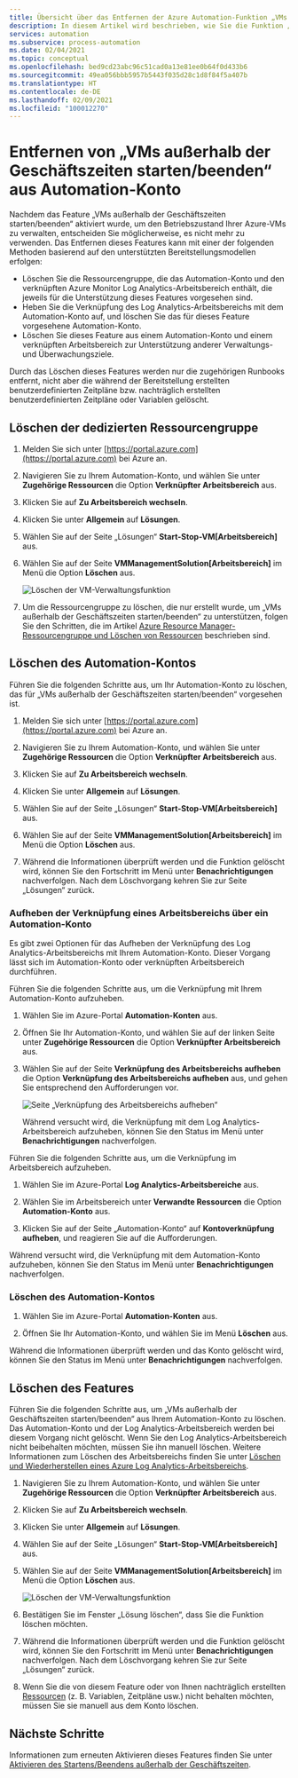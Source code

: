 ```yaml
---
title: Übersicht über das Entfernen der Azure Automation-Funktion „VMs außerhalb der Geschäftszeiten starten/beenden“
description: In diesem Artikel wird beschrieben, wie Sie die Funktion „VMs außerhalb der Geschäftszeiten starten/beenden“ entfernen und die Verknüpfung eines Automation-Kontos mit dem Log Analytics-Arbeitsbereich aufheben.
services: automation
ms.subservice: process-automation
ms.date: 02/04/2021
ms.topic: conceptual
ms.openlocfilehash: bed9cd23abc96c51cad0a13e81ee0b64f0d433b6
ms.sourcegitcommit: 49ea056bbb5957b5443f035d28c1d8f84f5a407b
ms.translationtype: HT
ms.contentlocale: de-DE
ms.lasthandoff: 02/09/2021
ms.locfileid: "100012270"
---
```

# <a name="remove-startstop-vms-during-off-hours-from-automation-account"></a>Entfernen von „VMs außerhalb der Geschäftszeiten starten/beenden“ aus Automation-Konto

Nachdem das Feature „VMs außerhalb der Geschäftszeiten starten/beenden“ aktiviert wurde, um den Betriebszustand Ihrer Azure-VMs zu verwalten, entscheiden Sie möglicherweise, es nicht mehr zu verwenden. Das Entfernen dieses Features kann mit einer der folgenden Methoden basierend auf den unterstützten Bereitstellungsmodellen erfolgen:

* Löschen Sie die Ressourcengruppe, die das Automation-Konto und den verknüpften Azure Monitor Log Analytics-Arbeitsbereich enthält, die jeweils für die Unterstützung dieses Features vorgesehen sind.
* Heben Sie die Verknüpfung des Log Analytics-Arbeitsbereichs mit dem Automation-Konto auf, und löschen Sie das für dieses Feature vorgesehene Automation-Konto.
* Löschen Sie dieses Feature aus einem Automation-Konto und einem verknüpften Arbeitsbereich zur Unterstützung anderer Verwaltungs- und Überwachungsziele.

Durch das Löschen dieses Features werden nur die zugehörigen Runbooks entfernt, nicht aber die während der Bereitstellung erstellten benutzerdefinierten Zeitpläne bzw. nachträglich erstellten benutzerdefinierten Zeitpläne oder Variablen gelöscht.

## <a name="delete-the-dedicated-resource-group"></a>Löschen der dedizierten Ressourcengruppe

1. Melden Sie sich unter [https://portal.azure.com](https://portal.azure.com) bei Azure an.

2. Navigieren Sie zu Ihrem Automation-Konto, und wählen Sie unter **Zugehörige Ressourcen** die Option **Verknüpfter Arbeitsbereich** aus.

3. Klicken Sie auf **Zu Arbeitsbereich wechseln**.

4. Klicken Sie unter **Allgemein** auf **Lösungen**.

5. Wählen Sie auf der Seite „Lösungen“ **Start-Stop-VM[Arbeitsbereich]** aus.

6. Wählen Sie auf der Seite **VMManagementSolution[Arbeitsbereich]** im Menü die Option **Löschen** aus.

    ![Löschen der VM-Verwaltungsfunktion](media/automation-solution-vm-management/vm-management-solution-delete.png)

7. Um die Ressourcengruppe zu löschen, die nur erstellt wurde, um „VMs außerhalb der Geschäftszeiten starten/beenden“ zu unterstützen, folgen Sie den Schritten, die im Artikel [Azure Resource Manager-Ressourcengruppe und Löschen von Ressourcen](../azure-resource-manager/management/delete-resource-group.md) beschrieben sind.

## <a name="delete-the-automation-account"></a>Löschen des Automation-Kontos

Führen Sie die folgenden Schritte aus, um Ihr Automation-Konto zu löschen, das für „VMs außerhalb der Geschäftszeiten starten/beenden“ vorgesehen ist.

1. Melden Sie sich unter [https://portal.azure.com](https://portal.azure.com) bei Azure an.

2. Navigieren Sie zu Ihrem Automation-Konto, und wählen Sie unter **Zugehörige Ressourcen** die Option **Verknüpfter Arbeitsbereich** aus.

3. Klicken Sie auf **Zu Arbeitsbereich wechseln**.

4. Klicken Sie unter **Allgemein** auf **Lösungen**.

5. Wählen Sie auf der Seite „Lösungen“ **Start-Stop-VM[Arbeitsbereich]** aus.

6. Wählen Sie auf der Seite **VMManagementSolution[Arbeitsbereich]** im Menü die Option **Löschen** aus.

7. Während die Informationen überprüft werden und die Funktion gelöscht wird, können Sie den Fortschritt im Menü unter **Benachrichtigungen** nachverfolgen. Nach dem Löschvorgang kehren Sie zur Seite „Lösungen“ zurück.

### <a name="unlink-workspace-from-automation-account"></a>Aufheben der Verknüpfung eines Arbeitsbereichs über ein Automation-Konto

Es gibt zwei Optionen für das Aufheben der Verknüpfung des Log Analytics-Arbeitsbereichs mit Ihrem Automation-Konto. Dieser Vorgang lässt sich im Automation-Konto oder verknüpften Arbeitsbereich durchführen.

Führen Sie die folgenden Schritte aus, um die Verknüpfung mit Ihrem Automation-Konto aufzuheben.

1. Wählen Sie im Azure-Portal **Automation-Konten** aus.

2. Öffnen Sie Ihr Automation-Konto, und wählen Sie auf der linken Seite unter **Zugehörige Ressourcen** die Option **Verknüpfter Arbeitsbereich** aus.

3. Wählen Sie auf der Seite **Verknüpfung des Arbeitsbereichs aufheben** die Option **Verknüpfung des Arbeitsbereichs aufheben** aus, und gehen Sie entsprechend den Aufforderungen vor.

   ![Seite „Verknüpfung des Arbeitsbereichs aufheben“](media/automation-solution-vm-management-remove/automation-unlink-workspace-blade.png)

    Während versucht wird, die Verknüpfung mit dem Log Analytics-Arbeitsbereich aufzuheben, können Sie den Status im Menü unter **Benachrichtigungen** nachverfolgen.

Führen Sie die folgenden Schritte aus, um die Verknüpfung im Arbeitsbereich aufzuheben.

1. Wählen Sie im Azure-Portal **Log Analytics-Arbeitsbereiche** aus.

2. Wählen Sie im Arbeitsbereich unter **Verwandte Ressourcen** die Option **Automation-Konto** aus.

3. Klicken Sie auf der Seite „Automation-Konto“ auf **Kontoverknüpfung aufheben**, und reagieren Sie auf die Aufforderungen.

Während versucht wird, die Verknüpfung mit dem Automation-Konto aufzuheben, können Sie den Status im Menü unter **Benachrichtigungen** nachverfolgen.

### <a name="delete-automation-account"></a>Löschen des Automation-Kontos

1. Wählen Sie im Azure-Portal **Automation-Konten** aus.

2. Öffnen Sie Ihr Automation-Konto, und wählen Sie im Menü **Löschen** aus.

Während die Informationen überprüft werden und das Konto gelöscht wird, können Sie den Status im Menü unter **Benachrichtigungen** nachverfolgen.

## <a name="delete-the-feature"></a>Löschen des Features

Führen Sie die folgenden Schritte aus, um „VMs außerhalb der Geschäftszeiten starten/beenden“ aus Ihrem Automation-Konto zu löschen. Das Automation-Konto und der Log Analytics-Arbeitsbereich werden bei diesem Vorgang nicht gelöscht. Wenn Sie den Log Analytics-Arbeitsbereich nicht beibehalten möchten, müssen Sie ihn manuell löschen. Weitere Informationen zum Löschen des Arbeitsbereichs finden Sie unter [Löschen und Wiederherstellen eines Azure Log Analytics-Arbeitsbereichs](../azure-monitor/platform/delete-workspace.md).

1. Navigieren Sie zu Ihrem Automation-Konto, und wählen Sie unter **Zugehörige Ressourcen** die Option **Verknüpfter Arbeitsbereich** aus.

2. Klicken Sie auf **Zu Arbeitsbereich wechseln**.

3. Klicken Sie unter **Allgemein** auf **Lösungen**.

4. Wählen Sie auf der Seite „Lösungen“ **Start-Stop-VM[Arbeitsbereich]** aus.

5. Wählen Sie auf der Seite **VMManagementSolution[Arbeitsbereich]** im Menü die Option **Löschen** aus.

    ![Löschen der VM-Verwaltungsfunktion](media/automation-solution-vm-management/vm-management-solution-delete.png)

6. Bestätigen Sie im Fenster „Lösung löschen“, dass Sie die Funktion löschen möchten.

7. Während die Informationen überprüft werden und die Funktion gelöscht wird, können Sie den Fortschritt im Menü unter **Benachrichtigungen** nachverfolgen. Nach dem Löschvorgang kehren Sie zur Seite „Lösungen“ zurück.

8. Wenn Sie die von diesem Feature oder von Ihnen nachträglich erstellten [Ressourcen](automation-solution-vm-management.md#components) (z. B. Variablen, Zeitpläne usw.) nicht behalten möchten, müssen Sie sie manuell aus dem Konto löschen.

## <a name="next-steps"></a>Nächste Schritte

Informationen zum erneuten Aktivieren dieses Features finden Sie unter [Aktivieren des Startens/Beendens außerhalb der Geschäftszeiten](automation-solution-vm-management-enable.md).